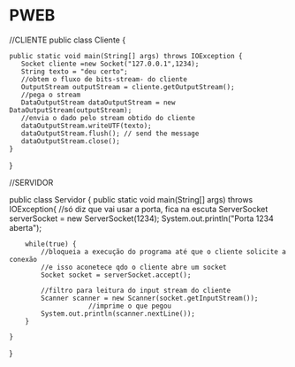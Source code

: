 # PWEB

//CLIENTE
public class Cliente {

    public static void main(String[] args) throws IOException {
       Socket cliente =new Socket("127.0.0.1",1234);
       String texto = "deu certo";
       //obtem o fluxo de bits-stream- do cliente
       OutputStream outputStream = cliente.getOutputStream();
       //pega o stream 
       DataOutputStream dataOutputStream = new DataOutputStream(outputStream);
       //envia o dado pelo stream obtido do cliente
       dataOutputStream.writeUTF(texto);
       dataOutputStream.flush(); // send the message
       dataOutputStream.close(); 
    }
    
}

//SERVIDOR

public class Servidor {
    public static void main(String[] args) throws IOException{
        //só diz que vai usar a porta, fica na escuta
		ServerSocket serverSocket = new ServerSocket(1234);
		System.out.println("Porta 1234 aberta");
		
		while(true) {
			//bloqueia a execução do programa até que o cliente solicite a conexão
			//e isso aconetece qdo o cliente abre um socket
			Socket socket = serverSocket.accept();
			
			//filtro para leitura do input stream do cliente
			Scanner scanner = new Scanner(socket.getInputStream());
                        //imprime o que pegou
			System.out.println(scanner.nextLine());			
		}
		
    }
}
